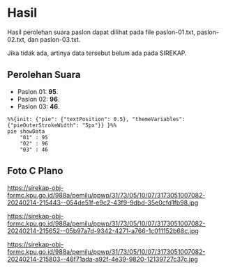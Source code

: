 # Hasil

Hasil perolehan suara paslon dapat dilihat pada file paslon-01.txt, paslon-02.txt, dan paslon-03.txt.

Jika tidak ada, artinya data tersebut belum ada pada SIREKAP.

## Perolehan Suara

 * Paslon 01: **95**.
 * Paslon 02: **96**.
 * Paslon 03: **46**.

```mermaid
%%{init: {"pie": {"textPosition": 0.5}, "themeVariables": {"pieOuterStrokeWidth": "5px"}} }%%
pie showData
    "01" : 95
    "02" : 96
    "03" : 46
```
## Foto C Plano

https://sirekap-obj-formc.kpu.go.id/988a/pemilu/ppwp/31/73/05/10/07/3173051007082-20240214-215443--054de51f-e9c2-43f9-9dbd-35e0cfd1fb98.jpg

https://sirekap-obj-formc.kpu.go.id/988a/pemilu/ppwp/31/73/05/10/07/3173051007082-20240214-215652--05b97a7d-9342-4271-a766-1c011152b68c.jpg

https://sirekap-obj-formc.kpu.go.id/988a/pemilu/ppwp/31/73/05/10/07/3173051007082-20240214-215803--46f71ada-a92f-4e39-9820-12139727c37c.jpg
